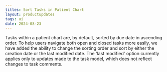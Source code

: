 ```yaml
---
titles: Sort Tasks in Patient Chart
layout: productupdates
tags: ui 
date: 2024-08-23
---
```


Tasks within a patient chart are, by default, sorted by due date in ascending order. To help users navigate both open and closed tasks more easily, we have added the ability to change the sorting order and sort by either the creation date or the last modified date. The 'last modified' option currently applies only to updates made to the task model, which does not reflect changes to task comments. 